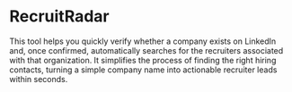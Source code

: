 # RecruitRadar
This tool helps you quickly verify whether a company exists on LinkedIn and, once confirmed, automatically searches for the recruiters associated with that organization. It simplifies the process of finding the right hiring contacts, turning a simple company name into actionable recruiter leads within seconds.
